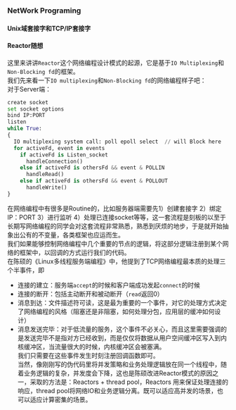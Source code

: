 ### NetWork Programing
#### Unix域套接字和TCP/IP套接字  


#### Reactor随想  
这里来讲讲`Reactor`这个网络编程设计模式的起源，它是基于`IO Multiplexing`和`Non-Blocking fd`的框架。  
我们先来看一下`IO multiplexing`和`Non-Blocking fd`的网络编程样子吧：  
对于Server端：  
```python  
create socket    
set socket options    
bind IP:PORT  
listen   
while True:   
{   
  IO multiplexing system call: poll epoll select  // will Block here    
  for activeFd, event in events     
    if activeFd is Listen_socket   
      handleConnection()   
    else if activeFd is othersFd && event & POLLIN   
      handleRead()    
    else if activeFd is othersFd && event & POLLOUT    
      handleWrite()
} 
```
在网络编程中有很多是Routine的，比如服务器端需要先1）创建套接字 2）绑定IP：PORT 3）进行监听 4）处理已连接socket等等，这一套流程是刻板的以至于长期写网络编程的同学会对这套流程非常熟悉，熟悉到厌烦的地步，于是就开始抽象出公有的不变量，各类框架也应运而生。  
我们如果能够控制网络编程中几个重要的节点的逻辑，将这部分逻辑注册到某个网络的框架中，以回调的方式运行我们的代码。  
在陈硕的《Linux多线程服务端编程》中，他提到了TCP网络编程最本质的处理三个半事件，即  
* 连接的建立：服务端`accept`的时候和客户端成功发起`connect`的时候  
* 连接的断开：包括主动断开和被动断开（`read`返回0）  
* 消息到达：文件描述符可读，这是最为重要的一个事件，对它的处理方式决定了网络编程的风格（阻塞还是非阻塞，如何处理分包，应用层的缓冲如何设计）  
* 消息发送完毕：对于低流量的服务，这个事件不必关心，而且这里需要强调的是发送完毕不是指对方已经收到，而是仅仅将数据从用户空间缓冲区写入到内核缓冲区，当流量很大的时候，内核缓冲区会被塞满。  
我们只需要在这些事件发生时刻注册回调函数即可。  
当然，像刚刚写的伪代码里将并发策略和业务处理逻辑放在同一个线程中，随着业务逻辑的复杂，并发度会下降，这也是陈硕改进Reactor模式的原因之一，采取的方法是：Reactors + thread pool，Reactors 用来保证处理连接的响应，thread pool将网络IO和业务逻辑分离。既可以适应高并发的场景，也可以适应计算密集的场景。
